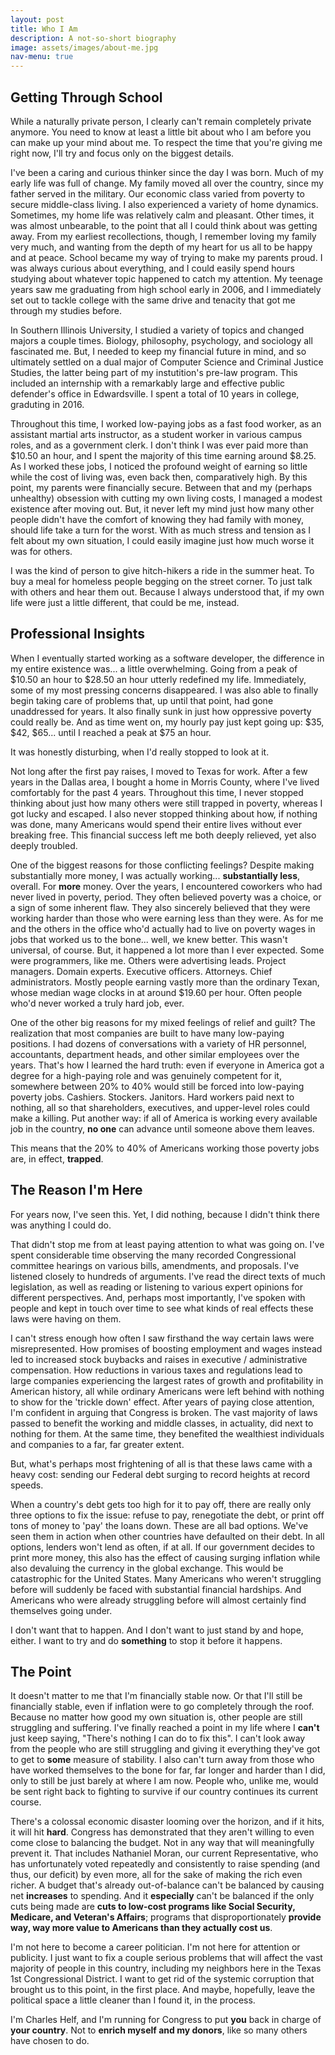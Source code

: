 ```yaml
---
layout: post
title: Who I Am
description: A not-so-short biography
image: assets/images/about-me.jpg
nav-menu: true
---
```


<h2>Getting Through School</h2>

While a naturally private person, I clearly can't remain completely private anymore. You need to know at least a little bit about who I am before you can make up your mind about me. To respect the time that you're giving me right now, I'll try and focus only on the biggest details.

I've been a caring and curious thinker since the day I was born. Much of my early life was full of change. My family moved all over the country, since my father served in the military. Our economic class varied from poverty to secure middle-class living. I also experienced a variety of home dynamics. Sometimes, my home life was relatively calm and pleasant. Other times, it was almost unbearable, to the point that all I could think about was getting away. From my earliest recollections, though, I remember loving my family very much, and wanting from the depth of my heart for us all to be happy and at peace. School became my way of trying to make my parents proud. I was always curious about everything, and I could easily spend hours studying about whatever topic happened to catch my attention. My teenage years saw me graduating from high school early in 2006, and I immediately set out to tackle college with the same drive and tenacity that got me through my studies before.

In Southern Illinois University, I studied a variety of topics and changed majors a couple times. Biology, philosophy, psychology, and sociology all fascinated me. But, I needed to keep my financial future in mind, and so ultimately settled on a dual major of Computer Science and Criminal Justice Studies, the latter being part of my instutition's pre-law program. This included an internship with a remarkably large and effective public defender's office in Edwardsville. I spent a total of 10 years in college, graduting in 2016.

Throughout this time, I worked low-paying jobs as a fast food worker, as an assistant martial arts instructor, as a student worker in various campus roles, and as a government clerk. I don't think I was ever paid more than $10.50 an hour, and I spent the majority of this time earning around $8.25. As I worked these jobs, I noticed the profound weight of earning so little while the cost of living was, even back then, comparatively high. By this point, my parents were financially secure. Between that and my (perhaps unhealthy) obsession with cutting my own living costs, I managed a modest existence after moving out. But, it never left my mind just how many other people didn't have the comfort of knowing they had family with money, should life take a turn for the worst. With as much stress and tension as I felt about my own situation, I could easily imagine just how much worse it was for others.

I was the kind of person to give hitch-hikers a ride in the summer heat. To buy a meal for homeless people begging on the street corner. To just talk with others and hear them out. Because I always understood that, if my own life were just a little different, that could be me, instead.

<h2>Professional Insights</h2>

When I eventually started working as a software developer, the difference in my entire existence was... a little overwhelming. Going from a peak of $10.50 an hour to $28.50 an hour utterly redefined my life. Immediately, some of my most pressing concerns disappeared. I was also able to finally begin taking care of problems that, up until that point, had gone unaddressed for years. It also finally sunk in just how oppressive poverty could really be. And as time went on, my hourly pay just kept going up: $35, $42, $65... until I reached a peak at $75 an hour.

It was honestly disturbing, when I'd really stopped to look at it.

Not long after the first pay raises, I moved to Texas for work. After a few years in the Dallas area, I bought a home in Morris County, where I've lived comfortably for the past 4 years. Throughout this time, I never stopped thinking about just how many others were still trapped in poverty, whereas I got lucky and escaped. I also never stopped thinking about how, if nothing was done, many Americans would spend their entire lives without ever breaking free. This financial success left me both deeply relieved, yet also deeply troubled. 

One of the biggest reasons for those conflicting feelings? Despite making substantially more money, I was actually working... <b>substantially less</b>, overall. For <b>more</b> money. Over the years, I encountered coworkers who had never lived in poverty, period. They often believed poverty was a choice, or a sign of some inherent flaw. They also sincerely believed that they were working harder than those who were earning less than they were. As for me and the others in the office who'd actually had to live on poverty wages in jobs that worked us to the bone... well, we knew better. This wasn't universal, of course. But, it happened a lot more than I ever expected. Some were programmers, like me. Others were advertising leads. Project managers. Domain experts. Executive officers. Attorneys. Chief administrators. Mostly people earning vastly more than the ordinary Texan, whose median wage clocks in at around $19.60 per hour. Often people who'd never worked a truly hard job, ever.

One of the other big reasons for my mixed feelings of relief and guilt? The realization that most companies are built to have many low-paying positions. I had dozens of conversations with a variety of HR personnel, accountants, department heads, and other similar employees over the years. That's how I learned the hard truth: even if everyone in America got a degree for a high-paying role and was genuinely competent for it, somewhere between 20% to 40% would still be forced into low-paying poverty jobs. Cashiers. Stockers. Janitors. Hard workers paid next to nothing, all so that shareholders, executives, and upper-level roles could make a killing. Put another way: if all of America is working every available job in the country, <b>no one</b> can advance until someone above them leaves.

This means that the 20% to 40% of Americans working those poverty jobs are, in effect, <b>trapped</b>.

<h2>The Reason I'm Here</h2>

For years now, I've seen this. Yet, I did nothing, because I didn't think there was anything I could do.

That didn't stop me from at least paying attention to what was going on. I've spent considerable time observing the many recorded Congressional committee hearings on various bills, amendments, and proposals. I've listened closely to hundreds of arguments. I've read the direct texts of much legislation, as well as reading or listening to various expert opinions for different perspectives. And, perhaps most importantly, I've spoken with people and kept in touch over time to see what kinds of real effects these laws were having on them.

I can't stress enough how often I saw firsthand the way certain laws were misrepresented. How promises of boosting employment and wages instead led to increased stock buybacks and raises in executive / administrative compensation. How reductions in various taxes and regulations lead to large companies experiencing the largest rates of growth and profitability in American history, all while ordinary Americans were left behind with nothing to show for the 'trickle down' effect. After years of paying close attention, I'm confident in arguing that Congress is broken. The vast majority of laws passed to benefit the working and middle classes, in actuality, did next to nothing for them. At the same time, they benefited the wealthiest individuals and companies to a far, far greater extent.

But, what's perhaps most frightening of all is that these laws came with a heavy cost: sending our Federal debt surging to record heights at record speeds.

When a country's debt gets too high for it to pay off, there are really only three options to fix the issue: refuse to pay, renegotiate the debt, or print off tons of money to 'pay' the loans down. These are all bad options. We've seen them in action when other countries have defaulted on their debt. In all options, lenders won't lend as often, if at all. If our government decides to print more money, this also has the effect of causing surging inflation while also devaluing the currency in the global exchange. This would be catastrophic for the United States. Many Americans who weren't struggling before will suddenly be faced with substantial financial hardships. And Americans who were already struggling before will almost certainly find themselves going under.

I don't want that to happen. And I don't want to just stand by and hope, either. I want to try and do <b>something</b> to stop it before it happens.

<h2>The Point</h2>

It doesn't matter to me that I'm financially stable now. Or that I'll still be financially stable, even if inflation were to go completely through the roof. Because no matter how good my own situation is, other people are still struggling and suffering. I've finally reached a point in my life where I <b>can't</b> just keep saying, "There's nothing I can do to fix this". I can't look away from the people who are still struggling and giving it everything they've got to get to <b>some</b> measure of stability. I also can't turn away from those who have worked themselves to the bone for far, far longer and harder than I did, only to still be just barely at where I am now. People who, unlike me, would be sent right back to fighting to survive if our country continues its current course.

There's a colossal economic disaster looming over the horizon, and if it hits, it will hit <b>hard</b>. Congress has demonstrated that they aren't willing to even come close to balancing the budget. Not in any way that will meaningfully prevent it. That includes Nathaniel Moran, our current Representative, who has unfortunately voted repeatedly and consistently to raise spending (and thus, our deficit) by even more, all for the sake of making the rich even richer. A budget that's already out-of-balance can't be balanced by causing net <b>increases</b> to spending. And it <b>especially</b> can't be balanced if the only cuts being made are <b>cuts to low-cost programs like Social Security, Medicare, and Veteran's Affairs</b>; programs that disproportionately <b>provide way, way more value to Americans than they actually cost us</b>. 

I'm not here to become a career politician. I'm not here for attention or publicity. I just want to fix a couple serious problems that will affect the vast majority of people in this country, including my neighbors here in the Texas 1st Congressional District. I want to get rid of the systemic corruption that brought us to this point, in the first place. And maybe, hopefully, leave the political space a little cleaner than I found it, in the process.

I'm Charles Helf, and I'm running for Congress to put <b>you</b> back in charge of <b>your country</b>. Not to <b>enrich myself and my donors</b>, like so many others have chosen to do.
